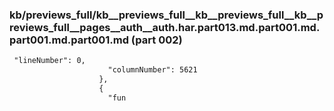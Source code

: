 ### kb/previews_full/kb__previews_full__kb__previews_full__kb__previews_full__pages__auth__auth.har.part013.md.part001.md.part001.md.part001.md (part 002)

```md
 "lineNumber": 0,
                      "columnNumber": 5621
                    },
                    {
                      "fun
```

```
